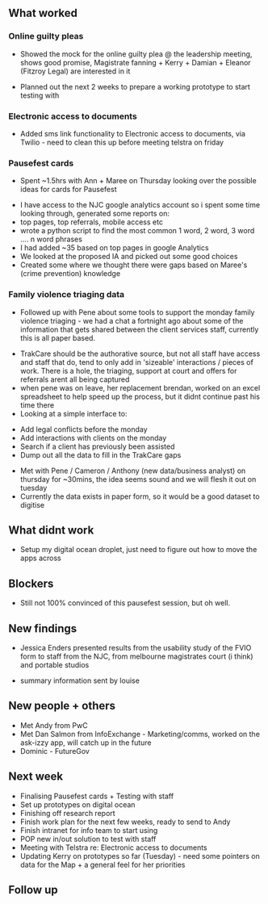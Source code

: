 ## What worked

### Online guilty pleas
* Showed the mock for the online guilty plea @ the leadership meeting, shows good promise, Magistrate fanning + Kerry + Damian + Eleanor (Fitzroy Legal) are interested in it
 - Planned out the next 2 weeks to prepare a working prototype to start testing with

### Electronic access to documents
* Added sms link functionality to Electronic access to documents, via Twilio - need to clean this up before meeting telstra on friday

### Pausefest cards
* Spent ~1.5hrs with Ann + Maree on Thursday looking over the possible ideas for cards for Pausefest
 - I have access to the NJC google analytics account so i spent some time looking through, generated some reports on:
  - top pages, top referrals, mobile access etc
  - wrote a python script to find the most common 1 word, 2 word, 3 word .... n word phrases
 - I had added ~35 based on top pages in google Analytics
 - We looked at the proposed IA and picked out some good choices
 - Created some where we thought there were gaps based on Maree's (crime prevention) knowledge

### Family violence triaging data
* Followed up with Pene about some tools to support the monday family violence triaging - we had a chat a fortnight ago about some of the information that gets shared between the client services staff, currently this is all paper based.
 - TrakCare should be the authorative source, but not all staff have access and staff that do, tend to only add in 'sizeable' interactions / pieces of work. There is a hole, the triaging, support at court and offers for referrals arent all being captured
 - when pene was on leave, her replacement brendan, worked on an excel spreadsheet to help speed up the process, but it didnt continue past his time there
 - Looking at a simple interface to:
  + Add legal conflicts before the monday
  + Add interactions with clients on the monday
  + Search if a client has previously been assisted
  + Dump out all the data to fill in the TrakCare gaps
 - Met with Pene / Cameron / Anthony (new data/business analyst) on thursday for ~30mins, the idea seems sound and we will flesh it out on tuesday
 - Currently the data exists in paper form, so it would be a good dataset to digitise

## What didnt work
* Setup my digital ocean droplet, just need to figure out how to move the apps across

## Blockers
* Still not 100% convinced of this pausefest session, but oh well.

## New findings
* Jessica Enders presented results from the usability study of the FVIO form to staff from the NJC, from melbourne magistrates court (i think) and portable studios
 - summary information sent by louise

## New people + others
* Met Andy from PwC
* Met Dan Salmon from InfoExchange - Marketing/comms, worked on the ask-izzy app, will catch up in the future
* Dominic - FutureGov

## Next week
* Finalising Pausefest cards + Testing with staff
* Set up prototypes on digital ocean
* Finishing off research report
* Finish work plan for the next few weeks, ready to send to Andy
* Finish intranet for info team to start using
* POP new in/out solution to test with staff
* Meeting with Telstra re: Electronic access to documents
* Updating Kerry on prototypes so far (Tuesday) - need some pointers on data for the Map + a general feel for her priorities

## Follow up
